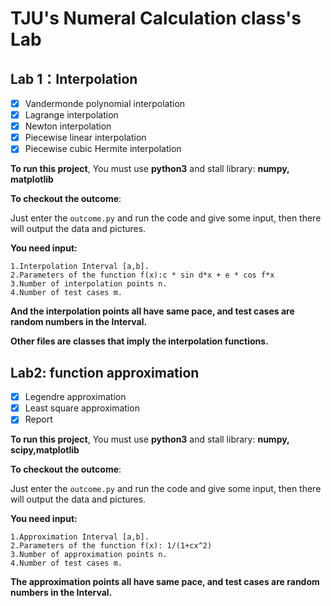 # TJU's Numeral Calculation class's Lab

## Lab 1：Interpolation

- [x] Vandermonde polynomial interpolation
- [x] Lagrange interpolation
- [x] Newton interpolation
- [x] Piecewise linear interpolation
- [x] Piecewise cubic Hermite interpolation

**To run this project**, You must use **python3** and stall library: **numpy, matplotlib**

**To checkout the outcome**:

Just enter the `outcome.py` and run the code and give some input, then there will output the data and pictures.

**You need input:**

```shell
1.Interpolation Interval [a,b].
2.Parameters of the function f(x):c * sin d*x + e * cos f*x
3.Number of interpolation points n.
4.Number of test cases m.
```

**And the interpolation points all have same pace, and test cases are random numbers in the Interval.**

**Other files are classes that imply the interpolation functions.**

## Lab2: function approximation

- [x] Legendre approximation
- [x] Least square approximation
- [x] Report

**To run this project**, You must use **python3** and stall library: **numpy, scipy,matplotlib**

**To checkout the outcome**:

Just enter the `outcome.py` and run the code and give some input, then there will output the data and pictures.

**You need input:**

```shell
1.Approximation Interval [a,b].
2.Parameters of the function f(x): 1/(1+cx^2)
3.Number of approximation points n.
4.Number of test cases m.
```

**The approximation points all have same pace, and test cases are random numbers in the Interval.**


